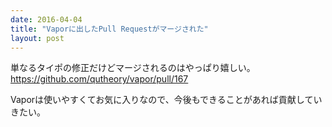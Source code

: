 ```yaml
---
date: 2016-04-04
title: "Vaporに出したPull Requestがマージされた"
layout: post
---
```


単なるタイポの修正だけどマージされるのはやっぱり嬉しい。
https://github.com/qutheory/vapor/pull/167

Vaporは使いやすくてお気に入りなので、今後もできることがあれば貢献していきたい。
